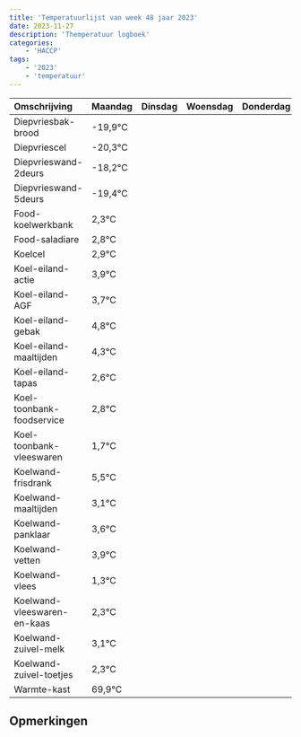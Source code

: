 ```yaml
---
title: 'Temperatuurlijst van week 48 jaar 2023'
date: 2023-11-27
description: 'Themperatuur logboek'
categories:
    - 'HACCP'
tags:
    - '2023'
    - 'temperatuur'
---
```

|Omschrijving|Maandag|Dinsdag|Woensdag|Donderdag|Vrijdag|Zaterdag|Zondag|
|:---|:---|:---|:---|:---|:---|:---|:---|
|Diepvriesbak-brood|-19,9°C| | | | | | |
|Diepvriescel|-20,3°C| | | | | | |
|Diepvrieswand-2deurs|-18,2°C| | | | | | |
|Diepvrieswand-5deurs|-19,4°C| | | | | | |
|Food-koelwerkbank|2,3°C| | | | | | |
|Food-saladiare|2,8°C| | | | | | |
|Koelcel|2,9°C| | | | | | |
|Koel-eiland-actie|3,9°C| | | | | | |
|Koel-eiland-AGF|3,7°C| | | | | | |
|Koel-eiland-gebak|4,8°C| | | | | | |
|Koel-eiland-maaltijden|4,3°C| | | | | | |
|Koel-eiland-tapas|2,6°C| | | | | | |
|Koel-toonbank-foodservice|2,8°C| | | | | | |
|Koel-toonbank-vleeswaren|1,7°C| | | | | | |
|Koelwand-frisdrank|5,5°C| | | | | | |
|Koelwand-maaltijden|3,1°C| | | | | | |
|Koelwand-panklaar|3,6°C| | | | | | |
|Koelwand-vetten|3,9°C| | | | | | |
|Koelwand-vlees|1,3°C| | | | | | |
|Koelwand-vleeswaren-en-kaas|2,3°C| | | | | | |
|Koelwand-zuivel-melk|3,1°C| | | | | | |
|Koelwand-zuivel-toetjes|2,3°C| | | | | | |
|Warmte-kast|69,9°C| | | | | | |

## Opmerkingen



